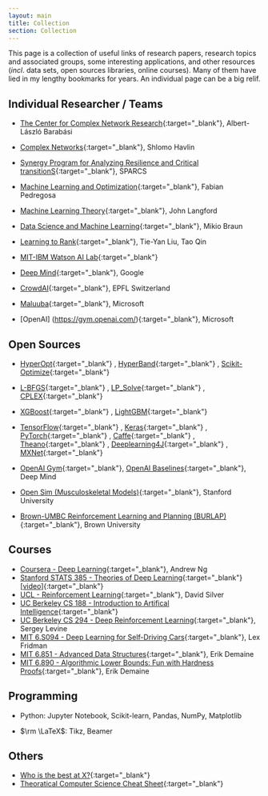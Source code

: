 ```yaml
---
layout: main
title: Collection
section: Collection
---
```


This page is a collection of useful links of research papers, research topics and associated groups, 
some interesting applications, and other resources (<i>incl</i>. data sets, open sources libraries, online courses). 
Many of them have lied in my lengthy bookmarks for years. An individual page can be a big relif.

Individual Researcher / Teams
-----
- [The Center for Complex Network Research](https://www.barabasilab.com/){:target="_blank"}, Albert-László Barabási
- [Complex Networks](http://havlin.biu.ac.il/){:target="_blank"}, Shlomo Havlin
- [Synergy Program for Analyzing Resilience and Critical transitionS](https://www.sparcs-center.org/){:target="_blank"}, SPARCS
- [Machine Learning and Optimization](http://fa.bianp.net/pages/about.html){:target="_blank"}, Fabian Pedregosa
- [Machine Learning Theory](http://hunch.net){:target="_blank"}, John Langford
- [Data Science and Machine Learning](http://blog.mikiobraun.de/){:target="_blank"}, Mikio Braun
- [Learning to Rank](https://www.microsoft.com/en-us/research/project/mslr/){:target="_blank"}, Tie-Yan Liu, Tao Qin

- [MIT-IBM Watson AI Lab](https://mitibmwatsonailab.mit.edu/){:target="_blank"}
- [Deep Mind](https://deepmind.com/){:target="_blank"}, Google
- [CrowdAI](https://www.crowdai.com/){:target="_blank"}, EPFL Switzerland
- [Maluuba](http://www.maluuba.com/){:target="_blank"}, Microsoft
- [OpenAI] (https://gym.openai.com/){:target="_blank"}, Microsoft

Open Sources
------------
- [HyperOpt](https://github.com/hyperopt){:target="_blank"}
, [HyperBand](https://github.com/zygmuntz/hyperband){:target="_blank"}
, [Scikit-Optimize](https://github.com/scikit-optimize/scikit-optimize){:target="_blank"}
- [L-BFGS](http://www.chokkan.org/software/liblbfgs/index.html){:target="_blank"}
, [LP_Solve](http://lpsolve.sourceforge.net/5.5/Java/README.html){:target="_blank"}
, [CPLEX](https://www.ibm.com/support/knowledgecenter/SSSA5P_12.3.0/ilog.odms.cplex.help/Content/Optimization/Documentation/Optimization_Studio/_pubskel/ps_usrmancplex1776.html){:target="_blank"}
- [XGBoost](https://github.com/dmlc/xgboost){:target="_blank"}
, [LightGBM](https://github.com/Microsoft/LightGBM){:target="_blank"}
- [TensorFlow](https://www.tensorflow.org/){:target="_blank"}
, [Keras](https://keras.io/){:target="_blank"}
, [PyTorch](http://pytorch.org/){:target="_blank"}
, [Caffe](http://caffe.berkeleyvision.org/){:target="_blank"}
, [Theano](http://deeplearning.net/software/theano/){:target="_blank"}
, [Deeplearning4J](https://deeplearning4j.org/){:target="_blank"}
, [MXNet](https://mxnet.incubator.apache.org/index.html){:target="_blank"}

- [OpenAI Gym](https://github.com/openai/gym){:target="_blank"}, [OpenAI Baselines](https://github.com/openai/baselines){:target="_blank"}, Deep Mind
- [Open Sim (Musculoskeletal Models)](https://github.com/stanfordnmbl/osim-rl){:target="_blank"}, Stanford University
- [Brown-UMBC Reinforcement Learning and Planning (BURLAP)](http://burlap.cs.brown.edu/){:target="_blank"}, Brown University

Courses
-------
- [Coursera - Deep Learning](https://www.deeplearning.ai/){:target="_blank"}, Andrew Ng
- [Stanford STATS 385 - Theories of Deep Learning](https://stats385.github.io/){:target="_blank"} [[video]](https://www.researchgate.net/project/Theories-of-Deep-Learning){:target="_blank"}
- [UCL - Reinforcement Learning](http://www0.cs.ucl.ac.uk/staff/d.silver/web/Teaching.html){:target="_blank"}, David Silver
- [UC Berkeley CS 188 - Introduction to Artifical Intelligence](http://ai.berkeley.edu/home.html){:target="_blank"}
- [UC Berkeley CS 294 - Deep Reinforcement Learning](http://rll.berkeley.edu/deeprlcourse/){:target="_blank"}, Sergey Levine
- [MIT 6.S094 - Deep Learning for Self-Driving Cars](http://selfdrivingcars.mit.edu/){:target="_blank"}, Lex Fridman
- [MIT 6.851 - Advanced Data Structures](https://ocw.mit.edu/courses/electrical-engineering-and-computer-science/6-851-advanced-data-structures-spring-2012/){:target="_blank"}, Erik Demaine
- [MIT 6.890 - Algorithmic Lower Bounds: Fun with Hardness Proofs](https://ocw.mit.edu/courses/electrical-engineering-and-computer-science/6-890-algorithmic-lower-bounds-fun-with-hardness-proofs-fall-2014/lecture-videos/){:target="_blank"}, Erik Demaine

Programming
-----------
- Python: Jupyter Notebook, Scikit-learn, Pandas, NumPy, Matplotlib
<!--- TensorFlow, Keras-->
- $\rm \LaTeX$: Tikz, Beamer

Others
-------
- [Who is the best at X?](http://rodrigob.github.io/are_we_there_yet/build/#classification-dataset-type){:target="_blank"}
- [Theoratical Computer Science Cheat Sheet](https://www.tug.org/texshowcase/cheat.pdf){:target="_blank"}
